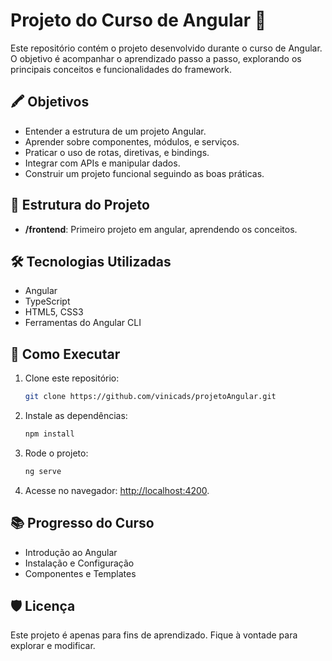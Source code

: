 # Projeto do Curso de Angular 🚀

Este repositório contém o projeto desenvolvido durante o curso de Angular. O objetivo é acompanhar o aprendizado passo a passo, explorando os principais conceitos e funcionalidades do framework.

## 🖍️ Objetivos
- Entender a estrutura de um projeto Angular.
- Aprender sobre componentes, módulos, e serviços.
- Praticar o uso de rotas, diretivas, e bindings.
- Integrar com APIs e manipular dados.
- Construir um projeto funcional seguindo as boas práticas.

## 💽 Estrutura do Projeto
- **/frontend**: Primeiro projeto em angular, aprendendo os conceitos.

## 🛠️ Tecnologias Utilizadas
- Angular
- TypeScript
- HTML5, CSS3
- Ferramentas do Angular CLI

## 🚀 Como Executar
1. Clone este repositório:
   ```bash
   git clone https://github.com/vinicads/projetoAngular.git
   ```
2. Instale as dependências:
   ```bash
   npm install
   ```
3. Rode o projeto:
   ```bash
   ng serve
   ```
4. Acesse no navegador: [http://localhost:4200](http://localhost:4200).

## 📚 Progresso do Curso
- Introdução ao Angular
- Instalação e Configuração
- Componentes e Templates

## 🛡️ Licença
Este projeto é apenas para fins de aprendizado. Fique à vontade para explorar e modificar.
